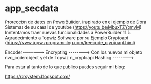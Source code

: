 # app_secdata
Protección de datos en PowerBuilder.
Inspirado en el ejemplo de Dora Sistemas de su canal de youtube (https://youtu.be/MbuxTZYqmvM)
Inntentamos traer nuevas funcionalidades a PowerBuilder 11.5.
Agradecimiento a Topwiz Software por su Ejemplo Cryptoapi (https://www.topwizprogramming.com/freecode_cryptoapi.html)

Encoder     -------->
Encrypting  --------> Con los nuevos mi objeto nvo_coderobject y el de Topwiz n_cryptoapi
Hashing     -------->

Para estar al tanto de lo que publico puedes seguir mi blog:

https://rsrsystem.blogspot.com/
